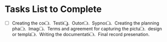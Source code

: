 <h1> Tasks List to Complete </h1>

- [ ] Creating the code.
<input type="checkbox" name="tasks"> Testing.
<input type="checkbox" name="tasks"> Outome.
<input type="checkbox" name="tasks"> Sypnosis.
<input type="checkbox" name="tasks"> Creating the planning phase.
<input type="checkbox" name="tasks"> Images.
<input type="checkbox" name="tasks"> Terms and agreement for capturing the picture. 
<input type="checkbox" name="tasks"> design or template.
<input type="checkbox" name="tasks"> Writing the documentation.
<input type="checkbox" name="tasks"> Final record presenation.
